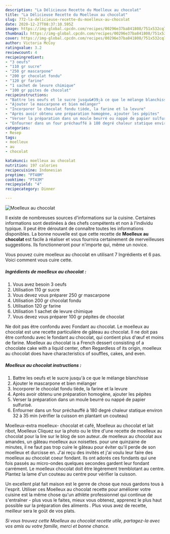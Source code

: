 ```yaml
---
description: "La Délicieuse Recette du Moelleux au chocolat"
title: "La Délicieuse Recette du Moelleux au chocolat"
slug: 772-la-delicieuse-recette-du-moelleux-au-chocolat
date: 2020-12-27T08:37:10.595Z
image: https://img-global.cpcdn.com/recipes/00296e37ba841808/751x532cq70/moelleux-au-chocolat-photo-principale-de-la-recette.jpg
thumbnail: https://img-global.cpcdn.com/recipes/00296e37ba841808/751x532cq70/moelleux-au-chocolat-photo-principale-de-la-recette.jpg
cover: https://img-global.cpcdn.com/recipes/00296e37ba841808/751x532cq70/moelleux-au-chocolat-photo-principale-de-la-recette.jpg
author: Victoria McCoy
ratingvalue: 3.2
reviewcount: 4
recipeingredient:
- "3 oeufs"
- "110 gr sucre"
- "250 gr mascarpone"
- "200 gr chocolat fondu"
- "120 gr farine"
- "1 sachet de levure chimique"
- "100 gr ppites de chocolat"
recipeinstructions:
- "Battre les oeufs et le sucre jusqu&#39;à ce que le mélange blanchisse"
- "Ajouter le mascarpone et bien mélanger"
- "Incorporer le chocolat fondu tiède, la farine et la levure"
- "Après avoir obtenu une préparation homogène, ajouter les pépites"
- "Verser la préparation dans un moule beurré ou nappé de papier sulfurisé."
- "Enfourner dans un four préchauffé à 180 degré chaleur statique environ 32 à 35 min (vérifier la cuisson en plantant un couteau)"
categories:
- Resep
tags:
- moelleux
- au
- chocolat

katakunci: moelleux au chocolat 
nutrition: 197 calories
recipecuisine: Indonesian
preptime: "PT40M"
cooktime: "PT43M"
recipeyield: "4"
recipecategory: Dinner

---
```



![Moelleux au chocolat](https://img-global.cpcdn.com/recipes/00296e37ba841808/751x532cq70/moelleux-au-chocolat-photo-principale-de-la-recette.jpg)

Il existe de nombreuses sources d'informations sur la cuisine. Certaines informations sont destinées à des chefs compétents et non à l'individu typique. Il peut être déroutant de connaître toutes les informations disponibles. La bonne nouvelle est que cette recette de <strong> Moelleux au chocolat </strong> est facile à réaliser et vous fournira certainement de merveilleuses suggestions. Ils fonctionneront pour n'importe qui, même un novice.

<!--inarticleads1-->

Vous pouvez cuire moelleux au chocolat en utilisant 7 Ingrédients et 6 pas. Voici comment vous cuire cette.

##### Ingrédients de moelleux au chocolat :

1. Vous avez besoin 3 oeufs
1. Utilisation 110 gr sucre
1. Vous devez vous préparer 250 gr mascarpone
1. Utilisation 200 gr chocolat fondu
1. Utilisation 120 gr farine
1. Utilisation 1 sachet de levure chimique
1. Vous devez vous préparer 100 gr pépites de chocolat


Ne doit pas être confondu avec Fondant au chocolat. Le moelleux au chocolat est une recette particulière de gâteau au chocolat. Il ne doit pas être confondu avec le fondant au chocolat, qui contient plus d&#39;œuf et moins de farine. Moelleux au chocolat is a French dessert consisting of a chocolate cake with a liquid center, often Regardless of its origin, moelleux au chocolat does have characteristics of souffles, cakes, and even. 

<!--inarticleads2-->

##### Moelleux au chocolat instructions :

1. Battre les oeufs et le sucre jusqu&#39;à ce que le mélange blanchisse
1. Ajouter le mascarpone et bien mélanger
1. Incorporer le chocolat fondu tiède, la farine et la levure
1. Après avoir obtenu une préparation homogène, ajouter les pépites
1. Verser la préparation dans un moule beurré ou nappé de papier sulfurisé.
1. Enfourner dans un four préchauffé à 180 degré chaleur statique environ 32 à 35 min (vérifier la cuisson en plantant un couteau)


Moelleux-extra moelleux- chocolat et café, Moelleux au chocolat et lait ribot, Moelleux Cliquez sur la photo ou le titre d&#39;une recette de moelleux au chocolat pour la lire sur le blog de son auteur..de moelleux au chocolat aux amandes, un gâteau moelleux aux noisettes. pour une quinzaine de minutes, il ne faut pas trop cuire le gâteau pour éviter qu&#39;il perde de son moelleux et durcisse en. J&#39;ai reçu des invités et j&#39;ai voulu leur faire des moelleux au chocolat coeur fondant. Ils ont adorés ces fondants qui une fois passés au micro-ondes quelques secondes gardent leur fondant carrément. Le moelleux chocolat doit être légèrement tremblotant au centre. Plantez la lame d&#39;un couteau au centre pour vérifier la cuisson. 

<!--inarticleads1-->

<p>
Un excellent plat fait maison est le genre de chose que nous gardons tous à l'esprit. Utiliser ces Moelleux au chocolat recette pour améliorer votre cuisine est la même chose qu'un athlète professionnel qui continue de s'entraîner - plus vous le faites, mieux vous obtenez, apprenez le plus haut possible sur la préparation des aliments . Plus vous avez de recette, meilleur sera le goût de vos plats.
</p>

<p>
<i>Si vous trouvez cette Moelleux au chocolat recette utile, partagez-la avec vos amis ou votre famille, merci et bonne chance.</i>
</p>
